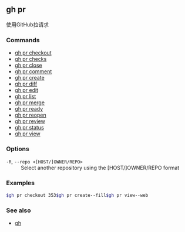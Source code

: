 

## gh pr

使用GitHub拉请求

### Commands

-   [gh pr checkout](./gh_pr_checkout)
-   [gh pr checks](./gh_pr_checks)
-   [gh pr close](./gh_pr_close)
-   [gh pr comment](./gh_pr_comment)
-   [gh pr create](./gh_pr_create)
-   [gh pr diff](./gh_pr_diff)
-   [gh pr edit](./gh_pr_edit)
-   [gh pr list](./gh_pr_list)
-   [gh pr merge](./gh_pr_merge)
-   [gh pr ready](./gh_pr_ready)
-   [gh pr reopen](./gh_pr_reopen)
-   [gh pr review](./gh_pr_review)
-   [gh pr status](./gh_pr_status)
-   [gh pr view](./gh_pr_view)

### Options

<dl class="flags">
	<dt><code>-R</code>, <code>--repo &lt;[HOST/]OWNER/REPO&gt;</code></dt>
	<dd>Select another repository using the [HOST/]OWNER/REPO format</dd>
</dl>

### Examples

```bash
$gh pr checkout 353$gh pr create--fill$gh pr view--web
```


### See also

-   [gh](./gh)
